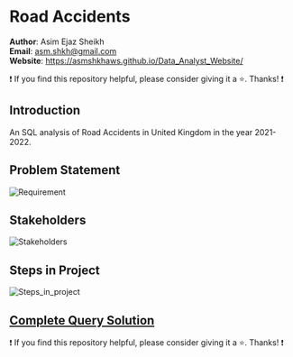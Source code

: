 # Road Accidents

**Author**: Asim Ejaz Sheikh <br />
**Email**: asm.shkh@gmail.com <br />
**Website**: https://asmshkhaws.github.io/Data_Analyst_Website/ <br />

:exclamation: If you find this repository helpful, please consider giving it a :star:. Thanks! :exclamation:

## Introduction
An SQL analysis of Road Accidents in United Kingdom in the year 2021-2022.

## Problem Statement

![Requirement](https://github.com/asmshkhaws/ROAD_ACCIDENTS_SQL/assets/119579424/a9bb674a-78ce-4f66-92b0-2ec43f83d5fa)

## Stakeholders
![Stakeholders](https://github.com/asmshkhaws/ROAD_ACCIDENTS_SQL/assets/119579424/bda1a42e-0a57-45b9-8181-d3bc7dd305e2)

## Steps in Project

![Steps_in_project](https://github.com/asmshkhaws/ROAD_ACCIDENTS_SQL/assets/119579424/0101f3c3-0945-4ac4-8175-a0806c28bbcf)

## [Complete Query Solution](./questions_and_answers.md)

:exclamation: If you find this repository helpful, please consider giving it a :star:. Thanks! :exclamation:

